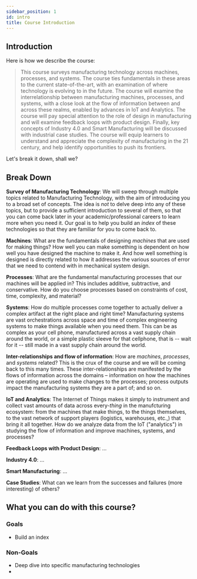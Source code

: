 ```yaml
---
sidebar_position: 1
id: intro
title: Course Introduction
---
```


## Introduction

Here is how we describe the course:

> This course surveys manufacturing technology across machines, processes, and systems. The course ties fundamentals in these areas to the current state-of-the-art, with an examination of where technology is evolving to in the future. The course will examine the interrelationship between manufacturing machines, processes, and systems, with a close look at the flow of information between and across these realms, enabled by advances in IoT and Analytics. The course will pay special attention to the role of design in manufacturing and will examine feedback loops with product design. Finally, key concepts of Industry 4.0 and Smart Manufacturing will be discussed with industrial case studies. The course will equip learners to understand and appreciate the complexity of manufacturing in the 21 century, and help identify opportunities to push its frontiers.

Let's break it down, shall we?

## Break Down

**Survey of Manufacturing Technology**: We will sweep through multiple topics related to Manufacturing Technology, with the aim of introducing you to a broad set of concepts. The idea is _not_ to delve deep into any of these topics, but to provide a sufficient introduction to several of them, so that you can come back later in your academic/professional careers to learn more when you need it. Our goal is to help you build an _index_ of these technologies so that they are familiar for you to come back to.

**Machines**: What are the fundamentals of designing _machines_ that are used for making things? How well you can make something is dependent on how well you have designed the machine to make it. And how well something is designed is directly related to how it addresses the various sources of error that we need to contend with in mechanical system design. 

**Processes**: What are the fundamental manufacturing processes that our machines will be applied in? This includes additive, subtractive, and conservative. How do you choose processes based on constraints of cost, time, complexity, and material?

**Systems**: How do multiple processes come together to actually deliver a complex artifact at the right place and right time? Manufacturing systems are vast orchestrations across space and time of complex engineering systems to make things available when you need them. This can be as complex as your cell phone, manufactured across a vast supply chain around the world, or a simple plastic sleeve for that cellphone, that is -- wait for it -- still made in a vast supply chain around the world. 

**Inter-relationships and flow of information**: How are *machines*, *processes*, and *systems* related? This is the crux of the course and we will be coming back to this many times. These inter-relationships are manifested by the flows of information across the domains – information on how the machines are operating are used to make changes to the processes; process outputs impact the manufacturing systems they are a part of; and so on.  

**IoT and Analytics**: The Internet of Things makes it simply to instrument and collect vast amounts of data across every-*thing* in the manufcturing ecosystem: from the machines that make things, to the things themselves, to the vast network of support players (logistics, warehouses, etc.,) that bring it all together. How do we analyze data from the IoT ("analytics") in studying the flow of information and improve machines, systems, and processes? 

**Feedback Loops with Product Design**: ...

**Industry 4.0**: ...

**Smart Manufacturing**: ...

**Case Studies**: What can we learn from the successes and failures (more interesting) of others? 

## What you can do with this course?

### Goals

- Build an index

### Non-Goals

- Deep dive into specific manufacturing technologies
- 